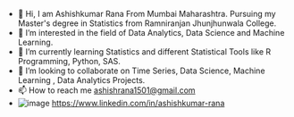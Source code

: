 - 👋 Hi, I am Ashishkumar Rana From Mumbai Maharashtra. Pursuing my Master's degree in Statistics from Ramniranjan Jhunjhunwala College.
- 👀 I’m interested in the field of Data Analytics, Data Science and Machine Learning.
- 🌱 I’m currently learning Statistics and different Statistical Tools like R Programming, Python, SAS.
- 💞️ I’m looking to collaborate on Time Series, Data Science, Machine Learning , Data Analytics Projects.
- 📫 How to reach me ashishrana1501@gmail.com
-  ![image](https://user-images.githubusercontent.com/86904142/150549955-79f3f81f-e608-4d70-a4ea-1a7a75df188c.png)
https://www.linkedin.com/in/ashishkumar-rana


<!---
ashishrana1501/ashishrana1501 is a ✨ special ✨ repository because its `README.md` (this file) appears on your GitHub profile.
You can click the Preview link to take a look at your changes.
--->
